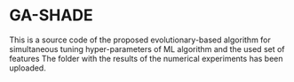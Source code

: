 # GA-SHADE
This is a source code of the proposed evolutionary-based algorithm for simultaneous tuning hyper-parameters of ML algorithm and the used set of features
The folder with the results of the numerical experiments has been uploaded.

